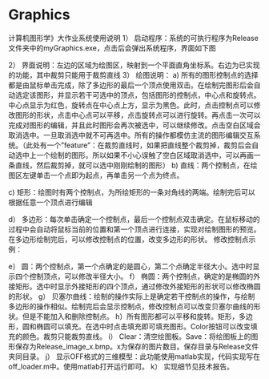 # Graphics
计算机图形学》大作业系统使用说明
1）	启动程序：系统的可执行程序为Release文件夹中的myGraphics.exe，点击后会弹出系统程序，界面如下图
 
2）	界面说明：左边的区域为绘图区，映射到一个平面直角坐标系。右边为已实现的功能，其中裁剪只能用于裁剪直线
3）	绘图说明：
a)	所有的图形控制点的选择都是由鼠标单击完成，除了多边形的最后一个顶点使用双击。在绘制完图形后会自动选定该图形，并显示若干可选中的顶点，包括图形的控制点，中心点和旋转点。中心点显示为红色，旋转点在中心点上方，显示为黑色。此时，点击控制点可以修改图形的形状，点击中心点可以平移，点击旋转点可以进行旋转。再点击一次可以完成对图形的编辑，并且此时图形会再次被选中，可以继续修改。点击空白区域会取消选中。一旦取消选中就不可再选中。所有的操作都模仿主流的图形编辑交互系统。（此处有一个”feature”：在裁剪直线时，如果把直线整个裁剪掉，裁剪后会自动选中上一个绘制的图形。所以如果不小心误触了空白区域取消选中，可以再画一条直线，然后裁剪掉，就可以选中刚刚绘制的图形）
b)	直线：两个控制点，在绘图区左键单击一个点即为起点，再单击另一个点为终点。
 

c)	矩形：绘图时有两个控制点，为所绘矩形的一条对角线的两端。绘制完后可以根据任意一个顶点进行编辑
 
d） 多边形：每次单击确定一个控制点，最后一个控制点双击确定。在鼠标移动的过程中会自动将鼠标当前的位置和第一个顶点进行连接，实现对绘制图形的预览。在多边形绘制完后，可以修改控制点的位置，改变多边形的形状。
修改控制点示例：
  
 
e） 圆：两个控制点，第一个点确定的是圆心，第二个点确定半径大小。选中时显示四个控制顶点，可以修改半径大小。
f） 椭圆：两个控制点，确定的是椭圆的外接矩形。选中时显示外接矩形的四个顶点，通过修改外接矩形的形状可以修改椭圆的形状。
g） 贝塞尔曲线：绘制的操作实际上是确定若干控制点的操作，与绘制多边形的操作相似。绘制完后会显示控制点，修改控制点可以改变贝塞尔曲线的形状。但是不能加入和删除控制点。
h）所有图形都可以平移和旋转。矩形，多边形，圆和椭圆可以填充。在选中时点击填充即可填充图形。Color按钮可以改变填充的颜色。裁剪只能裁剪直线。
i） Clear：清空绘图板。Save：将绘图板上的图形保存为Release_image_x.bmp。x为保存的图片数目。保存目录与Release文件夹同目录。
j） 显示OFF格式的三维模型：此功能使用matlab实现，代码实现写在off_loader.m中。使用matlab打开运行即可。
k） 实现细节见技术报告。
